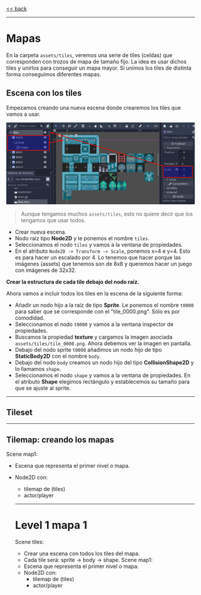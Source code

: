 [<< back](README.md)

---
# Mapas

En la carpeta `assets/tiles`, veremos una serie de tiles (celdas) que corresponden con trozos de mapa de tamaño fijo. La idea es usar dichos tiles y unirlos para conseguir un mapa mayor. Si unimos los tiles de distinta forma conseguimos diferentes mapas.

## Escena con los tiles

Empezamos creando una nueva escena donde crearemos los tiles que vamos a usar.

![](images/tiles-scene.png)

> Aunque tengamos muchos `assets/tiles`, esto no quiere decir que los tengamos que usar todos.

* Crear nueva escena.
* Nodo raíz tipo **Node2D** y le ponemos el nombre `tiles`.
* Seleccionamos el nodo `tiles` y vamos a la ventana de propiedades.
* En el atributo `Node2D -> Transform -> Scale`, ponemos x=4 e y=4. Esto es para hacer un escalado por 4. Lo tenemos que hacer porque las imágenes (assets) que tenemos son de 8x8 y queremos hacer un juego con imágenes de 32x32.

**Crear la estructura de cada tile debajo del nodo raíz.**

Ahora vamos a incluir todos los tiles en la escena de la siguiente forma:
* Añadir un nodo hijo a la raíz de tipo **Sprite**. Le ponemos el nombre `t0000` para saber que se corresponde con el "tile_0000.png". Sólo es por comodidad.
* Seleccionamos el nodo `t0000` y vamos a la ventana inspector de propiedades.
* Buscamos la propiedad **texture** y cargamos la imagen asociada `assets/tiles/tile_0000.png`. Ahora debemos ver la imagen en pantalla.
* Debajo del nodo sprite `t0000` añadimos un nodo hijo de tipo **StaticBody2D** con el nombre `body`.
* Debajo del nodo `body` creamos un nodo hijo del tipo **CollisionShape2D** y lo llamamos `shape`.
* Seleccionamos el nodo `shape` y vamos a la ventana de propiedades. En el atributo **Shape** elegimos rectángulo y establecemos su tamaño para que se ajuste al sprite.


---
## Tileset


---
## Tilemap: creando los mapas

Scene map1:
* Escena que representa el primer nivel o mapa.
* Node2D con:
    * tilemap de (tiles)
    * actor/player

    ---
    # Level 1 mapa 1

    Scene tiles:
    * Crear una escena con todos los tiles del mapa.
    * Cada tile será: sprite -> body -> shape.
    Scene map1:
    * Escena que representa el primer nivel o mapa.
    * Node2D con:
        * tilemap de (tiles)
        * actor/player
